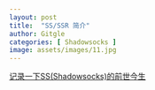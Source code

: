 ```yaml
---
layout: post
title:  "SS/SSR 简介"
author: Gitgle
categories: [ Shadowsocks ]
image: assets/images/11.jpg
---
```

[记录一下SS(Shadowsocks)的前世今生](https://shadowsocks-help.github.io/Shadowsocks/Shadowsocks-wiki.html)



